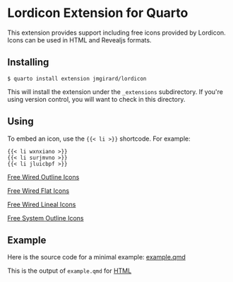 # Lordicon Extension for Quarto

This extension provides support including free icons provided by Lordicon. Icons can be used in HTML and Revealjs formats.

## Installing

```
$ quarto install extension jmgirard/lordicon
```

This will install the extension under the `_extensions` subdirectory. If you're using version control, you will want to check in this directory.

## Using

To embed an icon, use the `{{< li >}}` shortcode. For example:

```
{{< li wxnxiano >}}
{{< li surjmvno >}}
{{< li jluicbpf >}}
```

[Free Wired Outline Icons](https://lordicon.com/icons/wired/outline?group=free)

[Free Wired Flat Icons](https://lordicon.com/icons/wired/flat?group=free)

[Free Wired Lineal Icons](https://lordicon.com/icons/wired/lineal?group=free)

[Free System Outline Icons](https://lordicon.com/icons/system/outline?group=free)

## Example

Here is the source code for a minimal example: [example.qmd](https://github.com/jmgirard/lordicon/blob/main/example.qmd)

This is the output of `example.qmd` for [HTML](https://jmgirard.github.io/lordicon/example.html)
